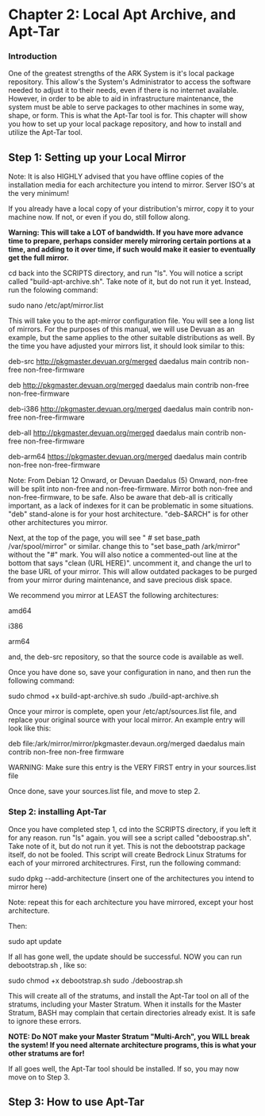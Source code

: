 # **Chapter 2: Local Apt Archive, and Apt-Tar**
### Introduction
One of the greatest strengths of the ARK System is it's local package repository. This allow's the System's Administrator to access the software needed to adjust it to their needs, even if there is no internet available. However, in order to be able to aid in infrastructure maintenance, the system must be able to serve packages to other machines in some way, shape, or form. This is what the Apt-Tar tool is for. This chapter will show you how to set up your local package repository, and how to install and utilize the Apt-Tar tool. 

## Step 1: Setting up your Local Mirror

Note: It is also HIGHLY advised that you have offline copies of the installation media for each architecture you intend to mirror. Server ISO's at the very minimum!

If you already have a local copy of your distribution's mirror, copy it to your machine now. If not, or even if you do, still follow along. 

**Warning: This will take a LOT of bandwidth. If you have more advance time to prepare, perhaps consider merely mirroring certain portions at a time, and adding to it over time, if such would make it easier to eventually get the full mirror.** 

cd back into the SCRIPTS directory, and run "ls". You will notice a script called "build-apt-archive.sh". Take note of it, but do not run it yet. Instead, run the folowing command: 

sudo nano /etc/apt/mirror.list

This will take you to the apt-mirror configuration file. You will see a long list of mirrors. For the purposes of this manual, we will use Devuan as an example, but the same applies to the other suitable distributions as well. By the time you have adjusted your mirrors list, it should look similar to this: 

deb-src http://pkgmaster.devuan.org/merged daedalus main contrib non-free non-free-firmware

deb http://pkgmaster.devuan.org/merged daedalus main contrib non-free non-free-firmware

deb-i386 http://pkgmaster.devuan.org/merged daedalus main contrib non-free non-free-firmware

deb-all http://pkgmaster.devuan.org/merged daedalus main contrib non-free non-free-firmware

deb-arm64 https://pkgmaster.devuan.org/merged daedalus main contrib non-free non-free-firmware

Note: From Debian 12 Onward, or Devuan Daedalus (5) Onward, non-free will be split into non-free and non-free-firmware. Mirror both non-free and non-free-firmware, to be safe. Also be aware that deb-all is critically important, as a lack of indexes for it can be problematic in some situations. "deb" stand-alone is for your host architecture. "deb-$ARCH" is for other other architectures you mirror. 

Next, at the top of the page, you will see " # set base_path /var/spool/mirror" or similar. change this to "set base_path /ark/mirror" without the "#" mark. You will also notice a commented-out line at the bottom that says "clean (URL HERE)". uncomment it, and change the url to the base URL of your mirror. This will allow outdated packages to be purged from your mirror during maintenance, and save precious disk space. 

We recommend you mirror at LEAST the following architectures:

amd64

i386

arm64 

and, the deb-src repository, so that the source code is available as well. 

Once you have done so, save your configuration in nano, and then run the following command: 

sudo chmod +x build-apt-archive.sh
sudo ./build-apt-archive.sh

Once your mirror is complete, open your /etc/apt/sources.list file, and replace your original source with your local mirror. An example entry will look like this: 


deb file:/ark/mirror/mirror/pkgmaster.devaun.org/merged daedalus main contrib non-free non-free firmware

WARNING: Make sure this entry is the VERY FIRST entry in your sources.list file

Once done, save your sources.list file, and move to step 2. 


### Step 2: installing Apt-Tar
Once you have completed step 1, cd into the SCRIPTS directory, if you left it for any reason. run "ls" again. you will see a script called "deboostrap.sh". Take note of it, but do not run it yet. This is not the debootstrap package itself, do not be fooled. This script will create Bedrock Linux Stratums for each of your mirrored architectrures. First, run the following command: 

sudo dpkg --add-architecture (insert one of the architectures you intend to mirror here)

Note: repeat this for each architecture you have mirrored, except your host architecture. 

Then: 

sudo apt update

If all has gone well, the update should be successful. NOW you can run debootstrap.sh , like so:

sudo chmod +x debootstrap.sh
sudo ./deboostrap.sh

This will create all of the stratums, and install the Apt-Tar tool on all of the stratums, including your Master Stratum. When it installs for the Master Stratum, BASH may complain that certain directories already exist. It is safe to ignore these errors. 

**NOTE: Do NOT make your Master Stratum "Multi-Arch", you WILL break the system! If you need alternate architecture programs, this is what your other stratums are for!**

If all goes well, the Apt-Tar tool should be installed. If so, you may now move on to Step 3. 

## Step 3: How to use Apt-Tar


 
